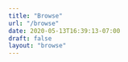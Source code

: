 ```yaml
---
title: "Browse"
url: "/browse"
date: 2020-05-13T16:39:13-07:00
draft: false
layout: "browse"
---
```


<!-- this page has no content, it's just a page for browsing all categories/tags in one spot -->
